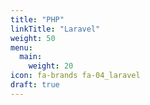 ```yaml
---
title: "PHP"
linkTitle: "Laravel"
weight: 50
menu:
  main:
    weight: 20
icon: fa-brands fa-04_laravel
draft: true
---
```

